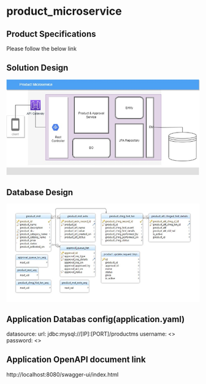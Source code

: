 # product_microservice
## Product Specifications
Please follow the below link


## Solution Design
![Solution Block diagram](productsMS/documents/ProductMs.jpg "HLD")

## Database Design
![ED diagram](productsMS/documents/DB%20Design.jpg "DB ER")

## Application Databas config(application.yaml)
datasource:
    url:      jdbc:mysql://[IP]:[PORT]/productms
    username: <<user>>
    password: <<password>>
## Application OpenAPI document link
http://localhost:8080/swagger-ui/index.html



